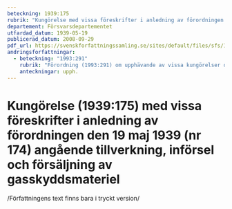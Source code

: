 ```yaml
---
beteckning: 1939:175
rubrik: "Kungörelse med vissa föreskrifter i anledning av förordningen den 19 maj 1939 (nr 174) angående tillverkning, införsel och försäljning av gasskyddsmateriel"
departement: Försvarsdepartementet
utfardad_datum: 1939-05-19
publicerad_datum: 2008-09-29
pdf_url: https://svenskforfattningssamling.se/sites/default/files/sfs/1939-05/SFS1939-175.pdf
andringsforfattningar:
  - beteckning: "1993:291"
    rubrik: "Förordning (1993:291) om upphävande av vissa kungörelser om tillverkning, införsel och försäljning av gasskyddsmateriel"
    anteckningar: upph.
---
```


# Kungörelse (1939:175) med vissa föreskrifter i anledning av förordningen den 19 maj 1939 (nr 174) angående tillverkning, införsel och försäljning av gasskyddsmateriel

/Författningens text finns bara i tryckt version/